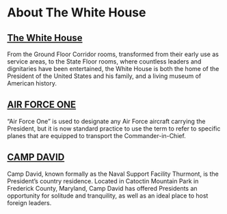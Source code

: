# 					About The White House				

## [The White House](https://www.whitehouse.gov/about-the-white-house/the-white-house/)

From the Ground Floor Corridor rooms, transformed from their early use as service areas, to the State Floor rooms, where countless leaders and dignitaries have been entertained, the White House is both the home of the President of the United States and his family, and a living museum of American history. 

## [AIR FORCE ONE](https://www.whitehouse.gov/about-the-white-house/air-force-one/)

“Air Force One” is used to designate any Air Force aircraft carrying the President, but it is now standard practice to use the term to refer to specific planes that are equipped to transport the Commander-in-Chief.

## [CAMP DAVID](https://www.whitehouse.gov/about-the-white-house/camp-david/)

Camp David, known formally as the Naval Support Facility Thurmont, is the President’s country residence. Located in Catoctin Mountain Park in Frederick County, Maryland, Camp David has offered Presidents an opportunity for solitude and tranquility, as well as an ideal place to host foreign leaders.
